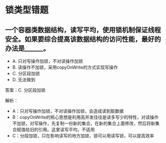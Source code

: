 # 锁类型错题

## 一个容器类数据结构，读写平均，使用锁机制保证线程安全。如果要综合提高该数据结构的访问性能，最好的办法是______。
- A. 只对写操作加锁，不对读操作加锁
- B. 读操作不加锁，采用copyOnWrite的方式实现写操作
- C. 分区段加锁
- D. 无法做到

答案：C. 分区段加锁

解析：
- A：只对写操作加锁，不对读操作加锁，会造成读到脏数据
- B：copyOnWrite的核心思想是利用高并发往往是读多写少的特性，对读操作不加锁，对写操作，先复制一份新的集合，在新的集合上面修改，然后将新集合赋值给旧的引用。这里读写平均，不适用
- C：分段加锁，只在影响读写的地方加锁，锁可以用读写锁，可以提高效率

